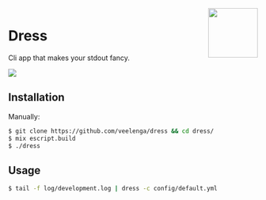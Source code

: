 <img src='https://media.githubusercontent.com/media/veelenga/ss/master/dress/logo.png' width='100' align='right'>

# Dress

Cli app that makes your stdout fancy.

![](https://media.githubusercontent.com/media/veelenga/ss/master/dress/demo.gif)

## Installation

Manually:

```sh
$ git clone https://github.com/veelenga/dress && cd dress/
$ mix escript.build
$ ./dress
```

## Usage

```sh
$ tail -f log/development.log | dress -c config/default.yml
```
